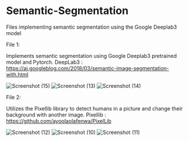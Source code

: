 # Semantic-Segmentation
Files implementing semantic segmentation using the Google Deeplab3 model

File 1:

Implements semantic segmentation using Google Deeplab3 pretrained model and Pytorch.
DeepLab3 : https://ai.googleblog.com/2018/03/semantic-image-segmentation-with.html

![Screenshot (15)](https://user-images.githubusercontent.com/37247296/112284409-39186e80-8caf-11eb-8291-7fac76c93f61.png)
![Screenshot (13)](https://user-images.githubusercontent.com/37247296/112284415-3a499b80-8caf-11eb-8353-9dbcbeb5dd1d.png)
![Screenshot (14)](https://user-images.githubusercontent.com/37247296/112284419-3ae23200-8caf-11eb-8a3f-7c3fd5d57a01.png)

File 2:

Utilizes the Pixellib library to detect humans in a picture and change their background with another image.
Pixellib : https://github.com/ayoolaolafenwa/PixelLib

![Screenshot (12)](https://user-images.githubusercontent.com/37247296/112284662-7aa91980-8caf-11eb-95d8-6afe9b2e8598.png)
![Screenshot (10)](https://user-images.githubusercontent.com/37247296/112284675-7bda4680-8caf-11eb-8bd1-963ef55266de.png)
![Screenshot (11)](https://user-images.githubusercontent.com/37247296/112284677-7c72dd00-8caf-11eb-8a01-2158ce2c3386.png)
